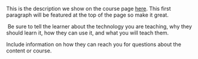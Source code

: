 This is the description we show on the course page [here](https://lab.github.com/PaulinaParangerHr/vorbit). This first paragraph will be featured at the top of the page so make it great.
​

​
Be sure to tell the learner about the technology you are teaching, why they should learn it, how they can use it, and what you will teach them.
​


Include information on how they can reach you for questions about the content or course. 